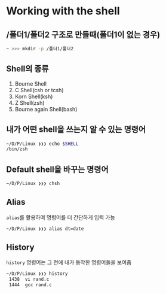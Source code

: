 # Working with the shell

## /폴더1/폴더2 구조로 만들때(폴더1이 없는 경우)
```bash
~ >>> mkdir -p /폴더1/폴더2
```
## Shell의 종류

1. Bourne Shell
2. C Shell(csh or tcsh)
3. Korn Shell(ksh)
4. Z Shell(zsh)
5. Bourne again Shell(bash)

## 내가 어떤 shell을 쓰는지 알 수 있는 명령어
```bash
~/D/P/Linux ❯❯❯ echo $SHELL
/bin/zsh
```
## Default shell을 바꾸는 명령어
```bash
~/D/P/Linux ❯❯❯ chsh
```
## Alias
`alias`를 활용하여 명령어를 더 간단하게 입력 가능
```bash
~/D/P/Linux ❯❯❯ alias dt=date
```
## History
`history` 명령어는 그 전에 내가 동작한 명령어들을 보여줌
```bash
~/D/P/Linux ❯❯❯ history
 1438  vi rand.c
 1444  gcc rand.c
```